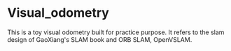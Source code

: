 # Visual_odometry
This is a toy visual odometry built for practice purpose. It refers to the slam design of GaoXiang's SLAM book and ORB SLAM, OpenVSLAM.
